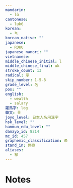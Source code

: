 ```yaml
---
mandarin:
  - lù
cantonese:
  - luk6
korean:
  - 녹
korean_native: ""
japanese:
  - ROKU
japanese_nanori: ""
vietnamese:
middle_chinese_initial: l
middle_chinese_final: uk
stroke_count: 13
radical: 示
skip_number: 1-5-8
grade_level: 名
pos: ""
english:
  - wealth
  - salary
羅馬字: log
韓文: 록
joyo_level: 日本人名用漢字
hsk_level: ""
hanmun_edu_level: ""
danayo_id: 8214
mc_id: 457
graphemic_classification: 彔
stand_in: 俸祿
aliases:
  - 禄
---
```


# Notes
